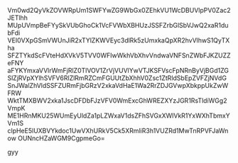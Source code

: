 Vm0wd2QyVkZOVWRpUm1SWFYwZG9WbGx0ZEhkVU1WcDBUVlpPV0Zac2JETlhh
MUpUVmpBeFYySkVUbGhoCk1VcFVWbXBHUzJSSFZrbGlSbVJwQ2xaR1dubFdi
VEI0VXpGSmVWUnJiR2xTYlZKWVEyc3dlRk5zUmxkaQpXR2hvVlhwS1QyTXha
SFZTYkdScFVteHdXVkV5TVV0WFIwWkhVbXhvVndwaVNFSnZWbFJKZUZZeFNY
aFYKYmxaVVlrWmFjRlZ0TlVOV1ZrVjVUVlYwVTJKSFVscFpNRnByVjBGd1ZG
SlZjRVpXYlhSVFV6RlZlRmRZCmFGUUtZbXhhV0Zsc1ZtRldSbEpZVFZjNVdG
SnJWalZhVldSSFZURmFjbGRzV2xkaVdHaE1Wa2RrZDJGVwpXbkppUkZwWFRW
WktTMXBWV2xka1JscDFDbFJzVFV0WmExcGhWREZXYzJGR1RsTldiWGg2VmpK
ME1HRnMKU25WUmEyUldZa1pLZWxaV1dsZFhSVGxXWlVkR1YxWXhTbmxYVm1S
clpHeE5lUXBVYkdoc1UwVXhURkV5Ck5XRmliR3h1VUZRd1MwTnRPVFJaWnow
OUNncHZaWGM9CgpmeGo=

gyy